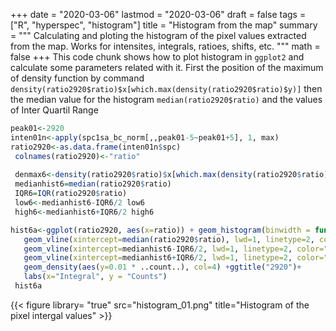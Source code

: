 +++
date = "2020-03-06"
lastmod = "2020-03-06"
draft = false
tags = ["R", "hyperspec", "histogram"]
title = "Histogram from the map"
summary = """
Calculating and ploting the histogram of the pixel values extracted from the map. Works for intensites, integrals, ratioes, shifts, etc.
"""
math = false
+++
This code chunk shows how to plot histogram in `ggplot2` and calculate some parameters related with it. First the position of the maximum of density function by command `density(ratio2920$ratio)$x[which.max(density(ratio2920$ratio)$y)]` then the median value for the histogram `median(ratio2920$ratio)` and the values of Inter Quartil Range 


```r
peak01<-2920
inten01n<-apply(spc1sa_bc_norm[,,peak01-5~peak01+5], 1, max)
ratio2920<-as.data.frame(inten01n$spc)
 colnames(ratio2920)<-"ratio"
 
 denmax6<-density(ratio2920$ratio)$x[which.max(density(ratio2920$ratio)$y)]
 medianhist6=median(ratio2920$ratio) 
 IQR6=IQR(ratio2920$ratio) 
 low6<-medianhist6-IQR6/2 low6
 high6<-medianhist6+IQR6/2 high6

hist6a<-ggplot(ratio2920, aes(x=ratio)) + geom_histogram(binwidth = function(x) 2 * IQR(x) / (length(x)^(1/3))) +
   geom_vline(xintercept=median(ratio2920$ratio), lwd=1, linetype=2, color="red")+
   geom_vline(xintercept=medianhist6-IQR6/2, lwd=1, linetype=2, color="grey")+
   geom_vline(xintercept=medianhist6+IQR6/2, lwd=1, linetype=2, color="grey")+
   geom_density(aes(y=0.01 * ..count..), col=4) +ggtitle("2920")+
   labs(x="Integral", y = "Counts")
 hist6a

```


{{< figure library= "true" src="histogram_01.png" title="Histogram of the pixel intergal values" >}}
